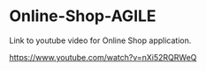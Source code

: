 # Online-Shop-AGILE

Link to youtube video for Online Shop application.

https://www.youtube.com/watch?v=nXi52RQRWeQ

